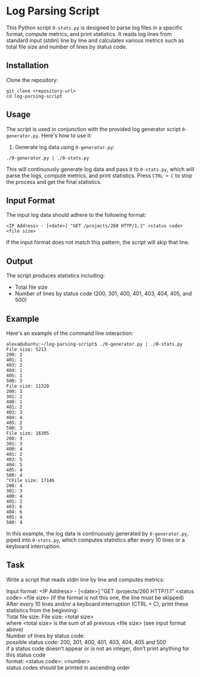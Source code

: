 <!DOCTYPE html>
<html lang="en">
<head>
<meta charset="UTF-8">
<meta name="viewport" content="width=device-width, initial-scale=1.0">
<title>Log Parsing Script</title>
</head>
<body>

<h1>Log Parsing Script</h1>

<p>This Python script <code>0-stats.py</code> is designed to parse log files in a specific format, compute metrics, and print statistics. It reads log lines from standard input (stdin) line by line and calculates various metrics such as total file size and number of lines by status code.</p>

<h2>Installation</h2>

<p>Clone the repository:</p>

<pre><code>git clone &lt;repository-url&gt;
cd log-parsing-script
</code></pre>

<h2>Usage</h2>

<p>The script is used in conjunction with the provided log generator script <code>0-generator.py</code>. Here's how to use it:</p>

<ol>
<li>Generate log data using <code>0-generator.py</code>:</li>
</ol>

<pre><code>./0-generator.py | ./0-stats.py
</code></pre>

<p>This will continuously generate log data and pass it to <code>0-stats.py</code>, which will parse the logs, compute metrics, and print statistics. Press <code>CTRL + C</code> to stop the process and get the final statistics.</p>

<h2>Input Format</h2>

<p>The input log data should adhere to the following format:</p>

<pre><code>&lt;IP Address&gt; - [&lt;date&gt;] "GET /projects/260 HTTP/1.1" &lt;status code&gt; &lt;file size&gt;
</code></pre>

<p>If the input format does not match this pattern, the script will skip that line.</p>

<h2>Output</h2>

<p>The script produces statistics including:</p>

<ul>
<li>Total file size</li>
<li>Number of lines by status code (200, 301, 400, 401, 403, 404, 405, and 500)</li>
</ul>

<h2>Example</h2>

<p>Here's an example of the command line interaction:</p>

<pre><code>alexa@ubuntu:~/log-parsing-script$ ./0-generator.py | ./0-stats.py 
File size: 5213
200: 2
401: 1
403: 2
404: 1
405: 1
500: 3
File size: 11320
200: 3
301: 2
400: 1
401: 2
403: 3
404: 4
405: 2
500: 3
File size: 16305
200: 3
301: 3
400: 4
401: 2
403: 5
404: 5
405: 4
500: 4
^CFile size: 17146
200: 4
301: 3
400: 4
401: 2
403: 6
404: 6
405: 4
500: 4
</code></pre>

<p>In this example, the log data is continuously generated by <code>0-generator.py</code>, piped into <code>0-stats.py</code>, which computes statistics after every 10 lines or a keyboard interruption.</p>

<h2>Task</h2>

<p>Write a script that reads stdin line by line and computes metrics:</p>

<p>Input format: &lt;IP Address&gt; - [&lt;date&gt;] "GET /projects/260 HTTP/1.1" &lt;status code&gt; &lt;file size&gt; (if the format is not this one, the line must be skipped)<br>
After every 10 lines and/or a keyboard interruption (CTRL + C), print these statistics from the beginning:<br>
Total file size: File size: &lt;total size&gt;<br>
where &lt;total size&gt; is the sum of all previous &lt;file size&gt; (see input format above)<br>
Number of lines by status code:<br>
possible status code: 200, 301, 400, 401, 403, 404, 405 and 500<br>
if a status code doesn’t appear or is not an integer, don’t print anything for this status code<br>
format: &lt;status code&gt;: &lt;number&gt;<br>
status codes should be printed in ascending order</p>

</body>
</html>

